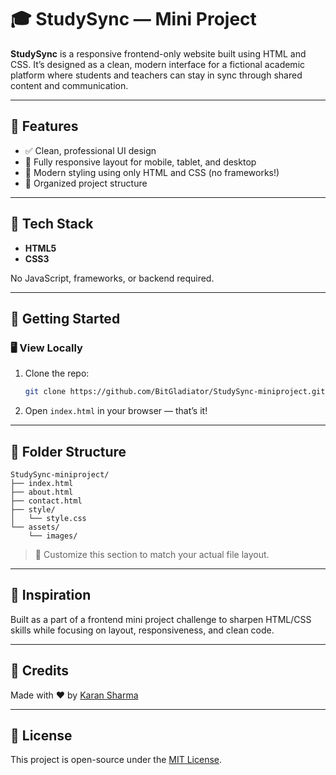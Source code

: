 # 🎓 StudySync — Mini Project

**StudySync** is a responsive frontend-only website built using HTML and CSS. It’s designed as a clean, modern interface for a fictional academic platform where students and teachers can stay in sync through shared content and communication.

---

## 🌟 Features

- ✅ Clean, professional UI design
- 📱 Fully responsive layout for mobile, tablet, and desktop
- 🎨 Modern styling using only HTML and CSS (no frameworks!)
- 📂 Organized project structure

---

## 🔧 Tech Stack

- **HTML5**
- **CSS3**

No JavaScript, frameworks, or backend required.

---

## 🚀 Getting Started

### 🖥️ View Locally


1. Clone the repo:
   ```bash
   git clone https://github.com/BitGladiator/StudySync-miniproject.git


2. Open `index.html` in your browser — that’s it!

---

## 📁 Folder Structure

```
StudySync-miniproject/
├── index.html
├── about.html
├── contact.html
├── style/
│   └── style.css
└── assets/
    └── images/
```

> 📌 Customize this section to match your actual file layout.

---

## 🧠 Inspiration

Built as a part of a frontend mini project challenge to sharpen HTML/CSS skills while focusing on layout, responsiveness, and clean code.

---

## 🙌 Credits

Made with ❤️ by [Karan Sharma](https://github.com/BitGladiator)

---

## 📜 License

This project is open-source under the [MIT License](LICENSE).

```
